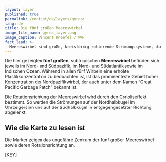 ```yaml
---
layout: layer
published: true
permalink: /content/de/layers/gyres/
lang: de
title: Die fünf großen Meereswirbel
image_file_name: gyres_layer.png
image_caption: Vincent Kneefel / WWF
fact_lead: >-
  Meereswirbel sind große, kreisförmig rotierende Strömungssysteme, die vor allem von den vorherrschenden Winden verursacht werden. Ihre Rotationsrichtung wird dabei von der Rotation der Erde beeinflusst. Im Zentrum dieser Wirbel herrschen meist schwächere Winde und Strömungen, so dass hier treibendes Plastik verlangsamt wird, sich sammelt und so zu großen Gebieten mit einer erhöhten Plastikkonzentration führt.
---
```


Die hier gezeigten **fünf großen**, subtropischen **Meereswirbel** befinden sich jeweils im Nord- und Südpazifik, im Nord- und Südatlantik sowie im Indischen Ozean. Während in allen fünf Wirbeln eine erhöhte Plastikkonzentration zu beobachten ist, ist das prominenteste Gebiet hoher Konzentration der Nordpazifikwirbel, der auch unter dem Namen “Great Pacific Garbage Patch” bekannt ist.

Die Rotationsrichtung der Meereswirbel wird durch den Corioliseffekt bestimmt. So werden die Strömungen auf der Nordhalbkugel im Uhrzeigersinn und auf der Südhalbkugel in entgegengesetzter Richtung abgelenkt.

## Wie die Karte zu lesen ist

Die Marker zeigen das ungefähre Zentrum der fünf großen Meereswirbel sowie deren Rotationsrichtung an.

[KEY]
